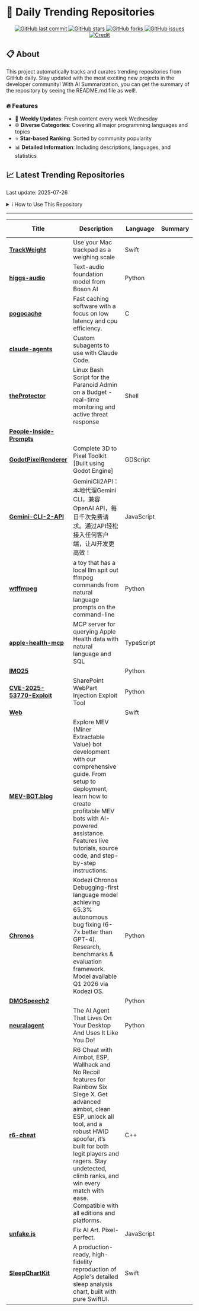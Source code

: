 # 🌟 Daily Trending Repositories

<div align="center">
<a href="https://github.com/marc-ko/daily-trending-repo/commits/main">
    <img src="https://img.shields.io/github/last-commit/marc-ko/daily-trending-repo" alt="GitHub last commit" />
</a>

<a href="https://github.com/marc-ko/daily-trending-repo/stargazers">
    <img src="https://img.shields.io/github/stars/marc-ko/daily-trending-repo" alt="GitHub stars" />
</a>
<a href="https://github.com/marc-ko/daily-trending-repo/network/members">
    <img src="https://img.shields.io/github/forks/marc-ko/daily-trending-repo" alt="GitHub forks" />
</a>
<a href="https://github.com/marc-ko/daily-trending-repo/issues">
    <img src="https://img.shields.io/github/issues/marc-ko/daily-trending-repo" alt="GitHub issues" />
</a>
<a alt="credit" href="https://github.com/zezhishao/DailyArXiv">
 <img src="https://img.shields.io/badge/credit%20-%20Idea%20From%20This%20Repo-blue" alt="Credit">
</a>
</div>

## 📋 About

This project automatically tracks and curates trending repositories from GitHub daily. Stay updated with the most exciting new projects in the developer community! With AI Summarization, you can get the summary of the repository by seeing the README.md file as well!.

### 🔥 Features

- 🔄 **Weekly Updates**: Fresh content every week Wednesday
- 🌐 **Diverse Categories**: Covering all major programming languages and topics
- ⭐ **Star-based Ranking**: Sorted by community popularity
- 📊 **Detailed Information**: Including descriptions, languages, and statistics

## 📈 Latest Trending Repositories

Last update: 2025-07-26

<details>
<summary>ℹ️ How to Use This Repository</summary>

1. **Star & Watch**: Click the 'Star' and 'Watch' buttons to receive weekly email notifications
2. **Browse**: Explore trending repositories organized by popularity
3. **Contribute**: Feel free to open issues or suggest improvements

</details>

---

| **Title** | **Description** | **Language** | **Summary** | **Tags** | **Stars Count** |
| --- | --- | --- | --- | --- | --- |
| **[TrackWeight](https://github.com/KrishKrosh/TrackWeight)** | Use your Mac trackpad as a weighing scale | Swift |  |  | 5461 |
| **[higgs-audio](https://github.com/boson-ai/higgs-audio)** | Text-audio foundation model from Boson AI | Python |  |  | 4628 |
| **[pogocache](https://github.com/tidwall/pogocache)** | Fast caching software with a focus on low latency and cpu efficiency. | C |  |  | 1036 |
| **[claude-agents](https://github.com/iannuttall/claude-agents)** | Custom subagents to use with Claude Code. |  |  |  | 380 |
| **[theProtector](https://github.com/IHATEGIVINGAUSERNAME/theProtector)** | Linux Bash Script for the Paranoid Admin on a Budget - real-time monitoring and active threat response | Shell |  |  | 352 |
| **[People-Inside-Prompts](https://github.com/metapromptjc/People-Inside-Prompts)** |  |  |  |  | 334 |
| **[GodotPixelRenderer](https://github.com/bukkbeek/GodotPixelRenderer)** | Complete 3D to Pixel Toolkit [Built using Godot Engine] | GDScript |  | <details><summary>3d, g...</summary><p>3d, game-development, gamedev, godot, godot-engine, pixel, pixel-art</p></details> | 333 |
| **[Gemini-CLI-2-API](https://github.com/justlovemaki/Gemini-CLI-2-API)** | GeminiCli2API：本地代理Gemini CLI，兼容OpenAI API，每日千次免费请求。通过API轻松接入任何客户端，让AI开发更高效！ | JavaScript |  |  | 290 |
| **[wtffmpeg](https://github.com/scottvr/wtffmpeg)** | a toy that has a local llm spit out ffmpeg commands from natural language prompts on the command-line | Python |  | <details><summary>ffmpe...</summary><p>ffmpeg, llm</p></details> | 263 |
| **[apple-health-mcp](https://github.com/neiltron/apple-health-mcp)** | MCP server for querying Apple Health data with natural language and SQL | TypeScript |  |  | 246 |
| **[IMO25](https://github.com/lyang36/IMO25)** |  | Python |  |  | 233 |
| **[CVE-2025-53770-Exploit](https://github.com/soltanali0/CVE-2025-53770-Exploit)** | SharePoint WebPart Injection Exploit Tool | Python |  |  | 218 |
| **[Web](https://github.com/nuance-dev/Web)** |  | Swift |  |  | 194 |
| **[MEV-BOT.blog](https://github.com/Aveldorb7BP2/MEV-BOT.blog)** | Explore MEV (Miner Extractable Value) bot development with our comprehensive guide. From setup to deployment, learn how to create profitable MEV bots with AI-powered assistance. Features live tutorials, source code, and step-by-step instructions. |  |  | <details><summary>ai, b...</summary><p>ai, blockchain, bot, crypto-bot, cryptocurrency, dex, eth, ethereum, evm, mempool, mev, solana, solidity, trade-bot, trading, tradingbot, uniswap</p></details> | 190 |
| **[Chronos](https://github.com/Kodezi/Chronos)** | Kodezi Chronos Debugging-first language model achieving 65.3% autonomous bug fixing (6-7x better than GPT-4). Research, benchmarks & evaluation framework. Model available Q1 2026 via Kodezi OS. | Python |  | <details><summary>artif...</summary><p>artificial-intelligence, autonomous-debugging, benchmark, benchmark-report, bug-fixing, chronos, code, code-analysis, code-analysis-tool, code-debugger, code-understanding, debugging, developer-tools, kodezi, language-model, machine-learning, program-repair, software-engineering</p></details> | 182 |
| **[DMOSpeech2](https://github.com/yl4579/DMOSpeech2)** |  | Python |  |  | 156 |
| **[neuralagent](https://github.com/withneural/neuralagent)** | The AI Agent That Lives On Your Desktop And Uses It Like You Do! | Python |  |  | 147 |
| **[r6-cheat](https://github.com/24imepuza/r6-cheat)** | R6 Cheat with Aimbot, ESP, Wallhack and No Recoil features for Rainbow Six Siege X. Get advanced aimbot, clean ESP, unlock all tool, and a robust HWID spoofer, it’s built for both legit players and ragers. Stay undetected, climb ranks, and win every match with ease. Compatible with all editions and platforms. | C++ |  |  | 135 |
| **[unfake.js](https://github.com/jenissimo/unfake.js)** | Fix AI Art. Pixel-perfect. | JavaScript |  |  | 135 |
| **[SleepChartKit](https://github.com/DanielJamesTronca/SleepChartKit)** | A production-ready, high-fidelity reproduction of Apple's detailed sleep analysis chart, built with pure SwiftUI. | Swift |  | <details><summary>apple...</summary><p>apple-health, chart, fitness, healthkit, ios, sleep-chart, sleep-tracking, swift, swift-package, swiftui, swiftui-components</p></details> | 134 |

